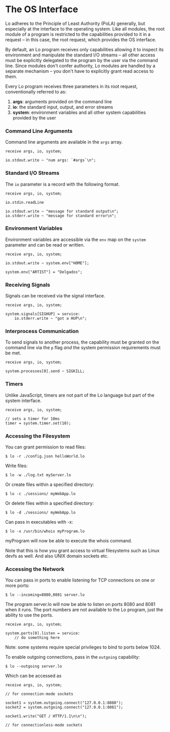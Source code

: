 # The OS Interface

Lo adheres to the Principle of Least Authority (PoLA) generally, but especially at the interface to the operating system. Like all modules, the root module of a program is restricted to the capabilities provided to it in a request – in this case, the root request, which provides the OS interface.

By default, an Lo program receives only capabilities allowing it to inspect its environment and manipulate the standard I/O streams – all other access must be explicitly delegated to the program by the user via the command line. Since modules don't confer authority, Lo modules are handled by a separate mechanism – you don't have to explicitly grant read access to them.

Every Lo program receives three parameters in its root request, conventionally referred to as:

1. **args**: arguments provided on the command line
1. **io**: the standard input, output, and error streams
1. **system**: environment variables and all other system capabilities provided by the user

### Command Line Arguments

Command line arguments are available in the `args` array.

    receive args, io, system;
    
    io.stdout.write ~ "num args: `#args`\n";

### Standard I/O Streams

The `io` parameter is a record with the following format.

    receive args, io, system;
    
    io.stdin.readLine
    
    io.stdout.write ~ "message for standard output\n";
    io.stderr.write ~ "message for standard error\n";
    
### Environment Variables

Environment variables are accessible via the `env` map on the `system` parameter and can be read or written.

    receive args, io, system;
    
    io.stdout.write ~ system.env["HOME"];
    
    system.env["ARTIST"] = "Delgados";
    
### Receiving Signals

Signals can be received via the signal interface.

    receive args, io, system;
    
    system.signals[SIGHUP] = service:
        io.stderr.write ~ "got a HUP\n";
        
### Interprocess Communication
    
To send signals to another process, the capability must be granted on the command line via the `p` flag *and* the system permission requirements must be met.

    receive args, io, system;
    
    system.processes[0].send ~ SIGKILL;

### Timers

Unlike JavaScript, timers are not part of the Lo language but part of the system interface.

    receive args, io, system;
    
    // sets a timer for 10ms
    timer = system.timer.set(10);


### Accessing the Filesystem

You can grant permission to read files:

    $ lo -r ./config.json helloWorld.lo
    
Write files:

    $ lo -w ./log.txt myServer.lo
    
Or create files within a specified directory:

    $ lo -c ./sessions/ myWebApp.lo
    
Or delete files within a specified directory:

    $ lo -d ./sessions/ myWebApp.lo
    
Can pass in executables with -x:

    $ lo -x /usr/bin/whois myProgram.lo

myProgram will now be able to execute the whois command.

Note that this is how you grant access to virtual filesystems such as Linux devfs as well. And also UNIX domain sockets etc.

### Accessing the Network

You can pass in ports to enable listening for TCP connections on one or more ports:

    $ lo --incoming=8080,8081 server.lo
    
The program server.lo will now be able to listen on ports 8080 and 8081 when it runs. The port numbers are not available to the Lo program, just the ability to use the ports.

    receive args, io, system;
    
    system.ports[0].listen = service:
        // do something here
        
Note: some systems require special privileges to bind to ports below 1024.

To enable outgoing connections, pass in the `outgoing` capability:

    $ lo --outgoing server.lo

Which can be accessed as

    receive args, io, system;
    
    // for connection-mode sockets
    
    socket1 = system.outgoing.connect("127.0.0.1:8080");
    socket2 = system.outgoing.connect("127.0.0.1:8081");
    
    socket1.write("GET / HTTP/1.1\n\n");

    // for connectionless-mode sockets
    
